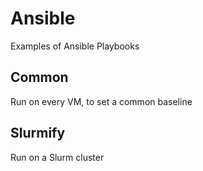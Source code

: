 # Ansible
Examples of Ansible Playbooks

## Common
Run on every VM, to set a common baseline

## Slurmify
Run on a Slurm cluster
